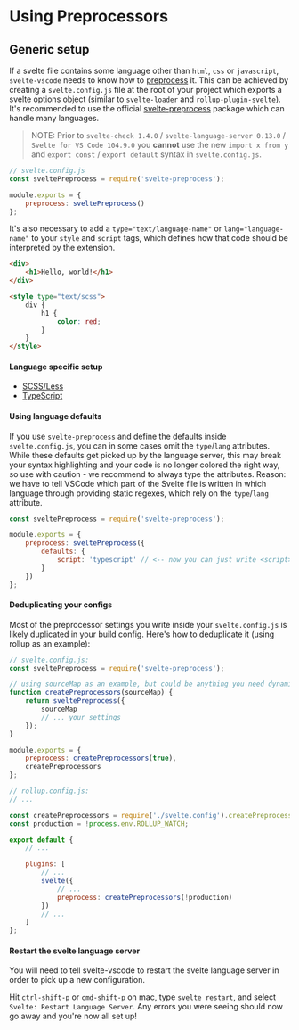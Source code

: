# Using Preprocessors

## Generic setup

If a svelte file contains some language other than `html`, `css` or `javascript`, `svelte-vscode` needs to know how to [preprocess](https://svelte.dev/docs#svelte_preprocess) it. This can be achieved by creating a `svelte.config.js` file at the root of your project which exports a svelte options object (similar to `svelte-loader` and `rollup-plugin-svelte`). It's recommended to use the official [svelte-preprocess](https://github.com/sveltejs/svelte-preprocess) package which can handle many languages.

> NOTE: Prior to `svelte-check 1.4.0` / `svelte-language-server 0.13.0` / `Svelte for VS Code 104.9.0` you **cannot** use the new `import x from y` and `export const` / `export default` syntax in `svelte.config.js`.

```js
// svelte.config.js
const sveltePreprocess = require('svelte-preprocess');

module.exports = {
    preprocess: sveltePreprocess()
};
```

It's also necessary to add a `type="text/language-name"` or `lang="language-name"` to your `style` and `script` tags, which defines how that code should be interpreted by the extension.

```html
<div>
    <h1>Hello, world!</h1>
</div>

<style type="text/scss">
    div {
        h1 {
            color: red;
        }
    }
</style>
```

#### Language specific setup

-   [SCSS/Less](./scss-less.md)
-   [TypeScript](./typescript.md)

#### Using language defaults

If you use `svelte-preprocess` and define the defaults inside `svelte.config.js`, you can in some cases omit the `type`/`lang` attributes. While these defaults get picked up by the language server, this may break your syntax highlighting and your code is no longer colored the right way, so use with caution - we recommend to always type the attributes. Reason: we have to tell VSCode which part of the Svelte file is written in which language through providing static regexes, which rely on the `type`/`lang` attribute.

```js
const sveltePreprocess = require('svelte-preprocess');

module.exports = {
    preprocess: sveltePreprocess({
        defaults: {
            script: 'typescript' // <-- now you can just write <script>let typingsAllowed: string;</script>
        }
    })
};
```

#### Deduplicating your configs

Most of the preprocessor settings you write inside your `svelte.config.js` is likely duplicated in your build config. Here's how to deduplicate it (using rollup as an example):

```js
// svelte.config.js:
const sveltePreprocess = require('svelte-preprocess');

// using sourceMap as an example, but could be anything you need dynamically
function createPreprocessors(sourceMap) {
    return sveltePreprocess({
        sourceMap
        // ... your settings
    });
}

module.exports = {
    preprocess: createPreprocessors(true),
    createPreprocessors
};
```

```js
// rollup.config.js:
// ...

const createPreprocessors = require('./svelte.config').createPreprocessors;
const production = !process.env.ROLLUP_WATCH;

export default {
    // ...

    plugins: [
        // ...
        svelte({
            // ...
            preprocess: createPreprocessors(!production)
        })
        // ...
    ]
};
```

#### Restart the svelte language server

You will need to tell svelte-vscode to restart the svelte language server in order to pick up a new configuration.

Hit `ctrl-shift-p` or `cmd-shift-p` on mac, type `svelte restart`, and select `Svelte: Restart Language Server`. Any errors you were seeing should now go away and you're now all set up!
